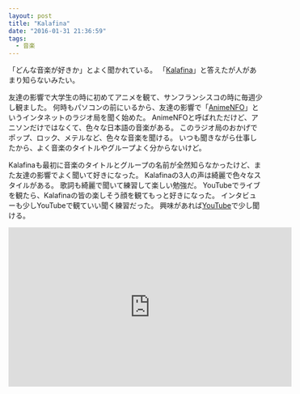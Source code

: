 ```yaml
---
layout: post
title: "Kalafina"
date: "2016-01-31 21:36:59"
tags:
  - 音楽
---
```

「どんな音楽が好きか」とよく聞かれている。
「[Kalafina]」と答えたが人があまり知らないみたい。

友達の影響で大学生の時に初めてアニメを観て、サンフランシスコの時に毎週少し観ました。
何時もパソコンの前にいるから、友達の影響で「[AnimeNFO]」というインタネットのラジオ局を聞く始めた。
AnimeNFOと呼ばれただけど、アニソンだけではなくて、色々な日本語の音楽がある。
このラジオ局のおかげでポップ、ロック、メテルなど、色々な音楽を聞ける。
いつも聞きながら仕事したから、よく音楽のタイトルやグループよく分からないけど。

Kalafinaも最初に音楽のタイトルとグループの名前が全然知らなかったけど、また友達の影響でよく聞いて好きになった。
Kalafinaの3人の声は綺麗で色々なスタイルがある。
歌詞も綺麗で聞いて練習して楽しい勉強だ。
YouTubeでライブを観たら、Kalafinaの皆の楽しそう顔を観てもっと好きになった。
インタビューも少しYouTubeで観ていい聞く練習だった。
興味があれば[YouTube]で少し聞ける。

<iframe width="560" height="315" src="https://www.youtube.com/embed/3YnDHYCqelU" frameborder="0" allowfullscreen></iframe>

[AnimeNFO]: http://www.animenfo.com/radio/nowplaying.php
[Kalafina]: http://www.kalafina.jp/
[YouTube]: https://www.youtube.com/user/kalafinaSMEJ/videos
